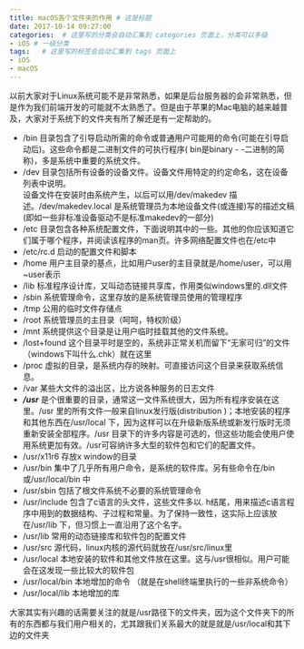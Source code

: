```yaml
---
title: macOS各个文件夹的作用 # 这是标题
date: 2017-10-14 09:27:00
categories:  # 这里写的分类会自动汇集到 categories 页面上，分类可以多级
- iOS # 一级分类
tags:   # 这里写的标签会自动汇集到 tags 页面上
- iOS
- macOS
---
```

以前大家对于Linux系统可能不是非常熟悉，如果是后台服务器的会非常熟悉，但是作为我们前端开发的可能就不太熟悉了。但是由于苹果的Mac电脑的越来越普及，大家对于系统下的文件夹有所了解还是有一定帮助的。
* /bin
目录包含了引导启动所需的命令或普通用户可能用的命令(可能在引导启动后)。这些命令都是二进制文件的可执行程序( bin是binary - -二进制的简称)，多是系统中重要的系统文件。  
* /dev
 目录包括所有设备的设备文件。设备文件用特定的约定命名，这在设备列表中说明。   
设备文件在安装时由系统产生，以后可以用/dev/makedev 描述。/dev/makedev.local 是系统管理员为本地设备文件(或连接)写的描述文稿(即如一些非标准设备驱动不是标准makedev的一部分)
* /etc
目录包含各种系统配置文件，下面说明其中的一些。其他的你应该知道它们属于哪个程序，并阅读该程序的man页。许多网络配置文件也在/etc中
* /etc/rc.d
启动的配置文件和脚本
* /home
用户主目录的基点，比如用户user的主目录就是/home/user，可以用~user表示
* /lib
标准程序设计库，又叫动态链接共享库，作用类似windows里的.dll文件
* /sbin
系统管理命令，这里存放的是系统管理员使用的管理程序
* /tmp
 公用的临时文件存储点
* /root
系统管理员的主目录（呵呵，特权阶级）
* /mnt
系统提供这个目录是让用户临时挂载其他的文件系统。
* /lost+found
这个目录平时是空的，系统非正常关机而留下“无家可归”的文件（windows下叫什么.chk）就在这里
* /proc
虚拟的目录，是系统内存的映射。可直接访问这个目录来获取系统信息。
* /var
某些大文件的溢出区，比方说各种服务的日志文件
*    ***/usr***
是个很重要的目录，通常这一文件系统很大，因为所有程序安装在这里。/usr 里的所有文件一般来自linux发行版(distribution )；本地安装的程序和其他东西在/usr/local 下，因为这样可以在升级新版系统或新发行版时无须重新安装全部程序。/usr 目录下的许多内容是可选的，但这些功能会使用户使用系统更加有效。/usr可容纳许多大型的软件包和它们的配置文件。
* /usr/x11r6
存放x window的目录
* /usr/bin
集中了几乎所有用户命令，是系统的软件库。另有些命令在/bin 或/usr/local/bin 中
* /usr/sbin
包括了根文件系统不必要的系统管理命令
* /usr/include
包含了c语言的头文件，这些文件多以. h结尾，用来描述c语言程序中用到的数据结构、子过程和常量。为了保持一致性，这实际上应该放在/usr/lib 下，但习惯上一直沿用了这个名字。
* /usr/lib
常用的动态链接库和软件包的配置文件
* /usr/src
源代码，linux内核的源代码就放在/usr/src/linux里
* /usr/local
本地安装的软件和其他文件放在这里。这与/usr很相似。用户可能会在这发现一些比较大的软件包
* /usr/local/bin
本地增加的命令 （就是在shell终端里执行的一些非系统命令）
* /usr/local/lib
本地增加的库

大家其实有兴趣的话需要关注的就是/usr路径下的文件夹，因为这个文件夹下的所有的东西都与我们用户相关的，尤其跟我们关系最大的就是就是/usr/local和其下边的文件夹
